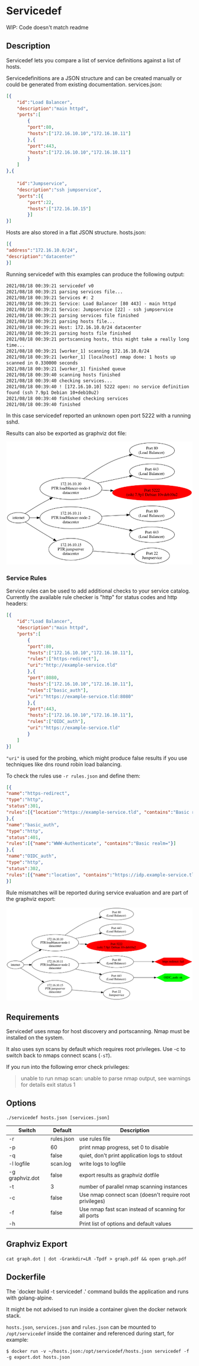 # Servicedef

WIP: Code doesn't match readme

## Description

Servicedef lets you compare a list of service definitions against a list of hosts.

Servicedefinitions are a JSON structure and can be created manually or could be generated from existing documentation.
services.json:
```json
[{
	"id":"Load Balancer",
	"description":"main httpd",
	"ports":[
		{
		"port":80,
		"hosts":["172.16.10.10","172.16.10.11"]
		},{
		"port":443,
		"hosts":["172.16.10.10","172.16.10.11"]
		}
	]
},{

	"id":"Jumpservice",
	"description":"ssh jumpservice",
	"ports":[{
		"port":22,
		"hosts":["172.16.10.15"]
		}]
}]
```

Hosts are also stored in a flat JSON structure.
hosts.json:
```json
[{
"address":"172.16.10.0/24",
"description":"datacenter"
}]
```

Running servicedef with this examples can produce the following output:
```
2021/08/18 00:39:21 servicedef v0
2021/08/18 00:39:21 parsing services file...
2021/08/18 00:39:21 Services #: 2
2021/08/18 00:39:21 Service: Load Balancer [80 443] - main httpd
2021/08/18 00:39:21 Service: Jumpservice [22] - ssh jumpservice
2021/08/18 00:39:21 parsing services file finished
2021/08/18 00:39:21 parsing hosts file...
2021/08/18 00:39:21 Host: 172.16.10.0/24 datacenter
2021/08/18 00:39:21 parsing hosts file finished
2021/08/18 00:39:21 portscanning hosts, this might take a really long time...
2021/08/18 00:39:21 [worker_1] scanning 172.16.10.0/24
2021/08/18 00:39:21 [worker_1] [localhost] nmap done: 1 hosts up scanned in 0.330000 seconds
2021/08/18 00:39:21 [worker_1] finished queue
2021/08/18 00:39:40 scanning hosts finished
2021/08/18 00:39:40 checking services...
2021/08/18 00:39:40 ! [172.16.10.10] 5222 open: no service definition found (ssh 7.9p1 Debian 10+deb10u2)
2021/08/18 00:39:40 finished checking services
2021/08/18 00:39:40 finished
```

In this case servicedef reported an unknown open port 5222 with a running sshd.

Results can also be exported as graphviz dot file:

![Tree view of scan results](doc/example.png)

### Service Rules

Service rules can be used to add additional checks to your service catalog.
Currently the available rule checker is "http" for status codes and http headers:
```json
[{
	"id":"Load Balancer",
	"description":"main httpd",
	"ports":[
		{
		"port":80,
		"hosts":["172.16.10.10","172.16.10.11"],
		"rules":["https-redirect"],
		"uri":"http://example-service.tld"
		},{
		"port":8080,
		"hosts":["172.16.10.10","172.16.10.11"],
		"rules":["basic_auth"],
		"uri":"https://example-service.tld:8080"
		},{
		"port":443,
		"hosts":["172.16.10.10","172.16.10.11"],
		"rules":["OIDC_auth"],
		"uri":"https://example-service.tld"
		}
	]
}]
```
`"uri"` is used for the probing, which might produce false results if you use techniques like dns round robin load balancing.

To check the rules use `-r rules.json` and define them:
```json
[{
"name":"https-redirect",
"type":"http",
"status":301,
"rules":[{"location":"https://example-service.tld", "contains":"Basic realm="}]
},{
"name":"basic_auth",
"type":"http",
"status":401,
"rules":[{"name":"WWW-Authenticate", "contains":"Basic realm="}]
},{
"name":"OIDC_auth",
"type":"http",
"status":302,
"rules":[{"name":"location", "contains":"https://idp.example-service.tld"}]
}]
```

Rule mismatches will be reported during service evaluation and are part of the graphviz export:

![scan results with rules check](doc/example-rules.png)


## Requirements

Servicedef uses nmap for host discovery and portscanning.
Nmap must be installed on the system.

It also uses syn scans by default which requires root privileges.
Use -c to switch back to nmaps connect scans (`-sT`).

If you run into the following error check privileges:

> unable to run nmap scan: unable to parse nmap output, see warnings for details exit status 1

## Options

```
./servicedef hosts.json [services.json]
```

| Switch | Default | Description |
| --- | --- | --- |
| -r | rules.json | use rules file |
| -p | 60 | print nmap progress, set 0 to disable |
| -q | false | quiet, don't print application logs to stdout |
| -l logfile | scan.log | write logs to logfile |
| -g graphviz.dot | false | export results as graphviz dotfile |
| -t | 3 | number of parallel nmap scanning instances |
| -c | false | Use nmap connect scan (doesn't require root privileges) |
| -f | false | Use nmap fast scan instead of scanning for all ports |
| -h | | Print list of options and default values | 

## Graphviz Export
```cat graph.dot | dot -Grankdir=LR -Tpdf > graph.pdf && open graph.pdf```

## Dockerfile

The `docker build -t servicedef .' command builds the application and runs with golang-alpine.

It might be not advised to run inside a container given the docker network stack.

`hosts.json`, `services.json` and `rules.json` can be mounted to `/opt/servicedef` inside the container and referenced during start, for example:

```
$ docker run -v ~/hosts.json:/opt/servicedef/hosts.json servicedef -f -g export.dot hosts.json
```
